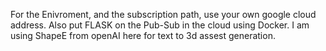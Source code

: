 For the Enivroment, and the subscription path, use your own google cloud address. Also put FLASK on the Pub-Sub in the cloud using Docker. I am using ShapeE from openAI here for text to 3d assest generation.
